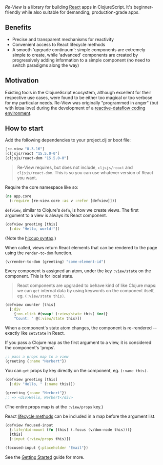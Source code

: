 _Re-View_ is a library for building [React](https://facebook.github.io/react/) apps in ClojureScript. It's beginner-friendly while also suitable for demanding, production-grade apps.

## Benefits

- Precise and transparent mechanisms for reactivity
- Convenient access to React lifecycle methods
- A smooth 'upgrade continuum': simple components are extremely simple to create, while 'advanced' components are created by progressively adding information to a simple component (no need to switch paradigms along the way)

## Motivation

Existing tools in the ClojureScript ecosystem, although excellent for their respective use cases, were found to be either too magical or too verbose for my particular needs. Re-View was originally "programmed in anger" (but with lotsa love) during the development of a [reactive-dataflow coding environment](http://px16.matt.is/). 

## How to start

Add the following dependencies to your project.clj or boot file:

```clj
[re-view "0.3.16"]
[cljsjs/react "15.5.0-0"]
[cljsjs/react-dom "15.5.0-0"]
```

> Re-View requires, but does not include, `cljsjs/react` and `cljsjs/react-dom`. This is so you can use whatever version of React you want.

Require the core namespace like so:

```clj
(ns app.core
  (:require [re-view.core :as v :refer [defview]]))
```

`defview`, similar to Clojure's `defn`, is how we create views. The first argument to a view is always its React component.

```clj
(defview greeting [this]
  [:div "Hello, world!"])
```

(Note the [hiccup syntax](/docs/hiccup/syntax-guide).)

When called, views return React elements that can be rendered to the page using the `render-to-dom` function.

```clj
(v/render-to-dom (greeting) "some-element-id")
```

Every component is assigned an atom, under the key `:view/state` on the component. This is for local state.

> React components are upgraded to behave kind of like Clojure maps: we can  `get` internal data by using keywords on the component itself, eg. `(:view/state this)`. 

```clj
(defview counter [this]
  [:div 
    {:on-click #(swap! (:view/state this) inc)}
    "Count: " @(:view/state this)])
```

When a component's state atom changes, the component is re-rendered -- exactly like `setState` in React.

If you pass a Clojure map as the first argument to a view, it is considered the component's 'props'.

```clj
;; pass a props map to a view
(greeting {:name "Herbert"})
```

You can `get` props by key directly on the component, eg. `(:name this)`.

```clj
(defview greeting [this]
  [:div "Hello, " (:name this)])
  
(greeting {:name "Herbert"})
;; => <div>Hello, Herbert</div>
```

(The entire props map is at the `:view/props` key.)

React [lifecycle methods](/docs/re-view/getting-started#__lifecycle-methods) can be included in a map before the argument list.

```clj
(defview focused-input
  {:life/did-mount (fn [this] (.focus (v/dom-node this)))}
  [this]
  [:input (:view/props this)])
                 
(focused-input {:placeholder "Email"})
```

See the [Getting Started](/docs/re-view/getting-started) guide for more.


